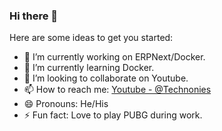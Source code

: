 ### Hi there 👋


Here are some ideas to get you started:

- 🔭 I’m currently working on ERPNext/Docker.
- 🌱 I’m currently learning Docker.
- 👯 I’m looking to collaborate on Youtube.
- 📫 How to reach me: [Youtube - @Technonies](https://www.youtube.com/channel/UC1_8j7CIbV6XbgtvTJVGRiA)
- 😄 Pronouns: He/His
- ⚡ Fun fact: Love to play PUBG during work.

<src image="https://github-readme-stats.vercel.app/api?username=technonies&&show_icons=true&title_color=ffffff&icon_color=bb2acf&text_color=daf7dc&bg_color=151515">

